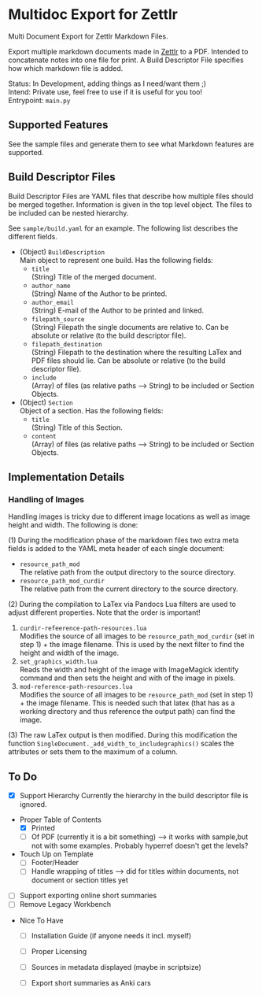 # Multidoc Export for Zettlr

Multi Document Export for Zettlr Markdown Files.

Export multiple markdown documents made in [Zettlr](https://github.com/Zettlr/Zettlr) to a PDF. Intended to concatenate notes into one file for print. A Build Descriptor File specifies how which markdown file is added.

Status: In Development, adding things as I need/want them ;)  
Intend: Private use, feel free to use if it is useful for you too!  
Entrypoint: `main.py`  

## Supported Features

See the sample files and generate them to see what Markdown features are supported.

## Build Descriptor Files

Build Descriptor Files are YAML files that describe how multiple files should be merged together. Information is given in the top level object. The files to be included can be nested hierarchy.

See `sample/build.yaml` for an example. The following list describes the different fields.

-   (Object) `BuildDescription`  
    Main object to represent one build. Has the following fields:
    -   `title`  
        (String) Title of the merged document.
    -   `author_name`  
        (String) Name of the Author to be printed.
    -   `author_email`  
        (String) E-mail of the Author to be printed and linked.
    -   `filepath_source`  
        (String) Filepath the single documents are relative to. Can be absolute or relative (to the build descriptor file).
    -   `filepath_destination`  
        (String) Filepath to the destination where the resulting LaTex and PDF files should lie. Can be absolute or relative (to the build descriptor file).
    -   `include`  
        (Array) of files (as relative paths --> String) to be included or Section Objects.
-   (Object) `Section`  
    Object of a section. Has the following fields:
    -   `title`  
        (String) Title of this Section.
    -   `content`  
        (Array) of files (as relative paths --> String) to be included or Section Objects.

## Implementation Details

### Handling of Images

Handling images is tricky due to different image locations as well as image height and width. The following is done:

(1) During the modification phase of the markdown files two extra meta fields is added to the YAML meta header of each single document:

-   `resource_path_mod`  
    The relative path from the output directory to the source directory.
-   `resource_path_mod_curdir`  
    The relative path from the current directory to the source directory.

(2) During the compilation to LaTex via Pandocs Lua filters are used to adjust different properties. Note that the order is important!

1.  `curdir-refeerence-path-resources.lua`  
    Modifies the source of all images to be `resource_path_mod_curdir`  (set in step 1) + the image filename. This is used by the next filter to find the height and width of the image.
2.  `set_graphics_width.lua`  
    Reads the width and height of the image with ImageMagick identify command and then sets the height and with of the image in pixels.
3.  `mod-reference-path-resources.lua`  
    Modifies the source of all images to be `resource_path_mod` (set in step 1) + the image filename. This is needed such that latex (that has as a working directory and thus reference the output path) can find the image.

(3) The raw LaTex output is then modified. During this modification the function `SingleDocument._add_width_to_includegraphics()` scales the attributes or sets them to the maximum of a column.

 ## To Do

-   [x] Support Hierarchy
    Currently the hierarchy in the build descriptor file is ignored.
-   Proper Table of Contents
    -   [x] Printed
    -   [ ] Of PDF (currently it is a bit something) --> it works with sample,but not with some examples. Probably hyperref doesn't get the levels?
-   Touch Up on Template
    -   [ ] Footer/Header
    -   [ ] Handle wrapping of titles --> did for titles within documents, not document or section titles yet
-   [ ] Support exporting online short summaries
-   [ ] Remove Legacy Workbench

-   Nice To Have
    -   [ ] Installation Guide (if anyone needs it incl. myself)
    -   [ ] Proper Licensing
    -   [ ] Sources in metadata displayed (maybe in scriptsize)
    -   [ ] Export short summaries as Anki cars

